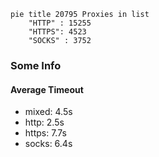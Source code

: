 
```mermaid
pie title 20795 Proxies in list
    "HTTP" : 15255
    "HTTPS": 4523
    "SOCKS" : 3752
```

### Some Info
#### Average Timeout

- mixed: 4.5s
- http: 2.5s
- https: 7.7s
- socks: 6.4s